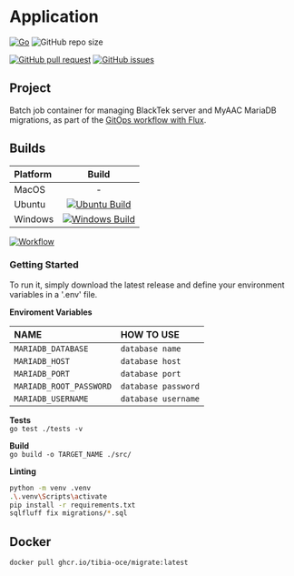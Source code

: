 # Application

[![Go](https://img.shields.io/github/go-mod/go-version/tibia-oce/migrate)](https://golang.org/doc/go1.16)
![GitHub repo size](https://img.shields.io/github/repo-size/tibia-oce/migrate)

[![GitHub pull request](https://img.shields.io/github/issues-pr/tibia-oce/migrate)](https://github.com/tibia-oce/migrate/pulls)
[![GitHub issues](https://img.shields.io/github/issues/tibia-oce/migrate)](https://github.com/tibia-oce/migrate/issues)


## Project

Batch job container for managing BlackTek server and MyAAC MariaDB migrations, as part of the [GitOps workflow with Flux](https://github.com/tibia-oce/oci/tree/main/kubernetes/apps/mariadb).

## Builds
| Platform       | Build        |
| :------------- | :----------: |
| MacOS          | - |
| Ubuntu         | [![Ubuntu Build](https://github.com/tibia-oce/migrate/actions/workflows/build-release.yaml/badge.svg?branch=main)](https://github.com/tibia-oce/migrate/actions/workflows/build-release.yaml) |
| Windows        | [![Windows Build](https://github.com/tibia-oce/migrate/actions/workflows/build-release.yaml.yml/badge.svg?branch=main)](https://github.com/tibia-oce/migrate/actions/workflows/build-release.yaml.yml) |

[![Workflow](https://github.com/tibia-oce/migrate/actions/workflows/build-release.yaml/badge.svg)](https://github.com/tibia-oce/migrate/actions/workflows/build-release.yaml)

### Getting **Started**

To run it, simply download the latest release and define your environment variables in a '.env' file.

**Enviroment Variables**

|       NAME          |            HOW TO USE                |
| :------------------ | :----------------------------------  |
|`MARIADB_DATABASE`       | `database name`     |
|`MARIADB_HOST`         | `database host`                      |
|`MARIADB_PORT`         | `database port`                      |
|`MARIADB_ROOT_PASSWORD`         | `database password`                  |
|`MARIADB_USERNAME`         | `database username`                  |

**Tests**  
`go test ./tests -v`

**Build**  
`go build -o TARGET_NAME ./src/`

**Linting**  
```sh
python -m venv .venv
.\.venv\Scripts\activate
pip install -r requirements.txt
sqlfluff fix migrations/*.sql
```

## Docker
`docker pull ghcr.io/tibia-oce/migrate:latest`
